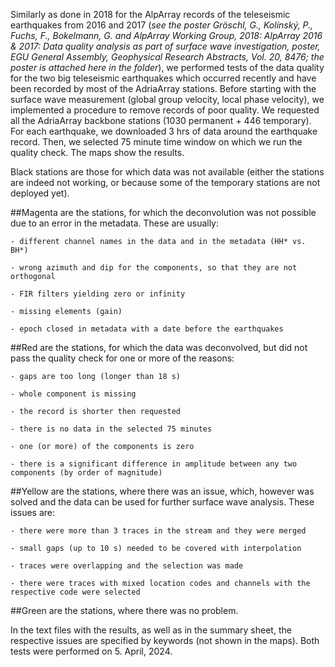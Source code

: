 Similarly as done in 2018 for the AlpArray records of the teleseismic earthquakes from 2016 and 2017 (*see the poster Gröschl, G., Kolínský, P., Fuchs, F., Bokelmann, G. and AlpArray Working Group, 2018: AlpArray 2016 & 2017: Data quality analysis as part of surface wave investigation, poster, EGU General Assembly, Geophysical Research Abstracts, Vol. 20, 8476; the poster is attached here in the folder*), we performed tests of the data quality for the two big teleseismic earthquakes which occurred recently and have been recorded by most of the AdriaArray stations.
	Before starting with the surface wave measurement (global group velocity, local phase velocity), we implemented a procedure to remove records of poor quality. We requested all the AdriaArray backbone stations (1030 permanent + 446 temporary). For each earthquake, we downloaded 3 hrs of data around the earthquake record. Then, we selected 75 minute time window on which we run the quality check. The maps show the results.

Black stations are those for which data was not available (either the stations are indeed not working, or because some of the temporary stations are not deployed yet).

##Magenta
are the stations, for which the deconvolution was not possible due to an error in the metadata. These are usually:
	
    - different channel names in the data and in the metadata (HH* vs. BH*)

	- wrong azimuth and dip for the components, so that they are not orthogonal
	
    - FIR filters yielding zero or infinity
    
    - missing elements (gain)

    - epoch closed in metadata with a date before the earthquakes

##Red
are the stations, for which the data was deconvolved, but did not pass the quality check for one or more of the reasons:
	
    - gaps are too long (longer than 18 s)

	- whole component is missing

	- the record is shorter then requested

	- there is no data in the selected 75 minutes

	- one (or more) of the components is zero

	- there is a significant difference in amplitude between any two components (by order of magnitude)

##Yellow
are the stations, where there was an issue, which, however was solved and the data can be used for further surface wave analysis. These issues are:

	- there were more than 3 traces in the stream and they were merged

	- small gaps (up to 10 s) needed to be covered with interpolation

	- traces were overlapping and the selection was made

	- there were traces with mixed location codes and channels with the respective code were selected

##Green
are the stations, where there was no problem.

In the text files with the results, as well as in the summary sheet, the respective issues are specified by keywords (not shown in the maps). Both tests were performed on 5. April, 2024.
